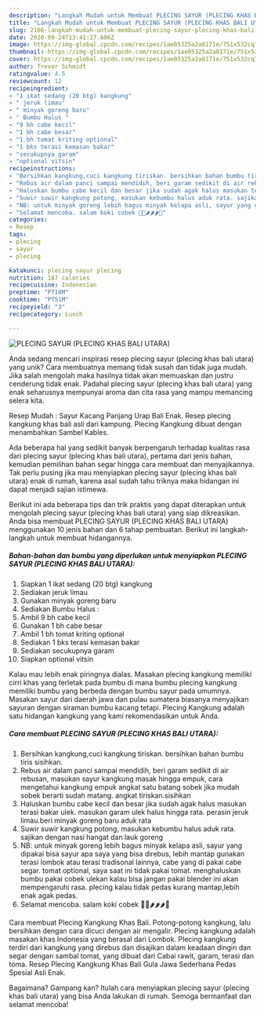 ```yaml
---
description: "Langkah Mudah untuk Membuat PLECING SAYUR (PLECING KHAS BALI UTARA) Anti Gagal"
title: "Langkah Mudah untuk Membuat PLECING SAYUR (PLECING KHAS BALI UTARA) Anti Gagal"
slug: 2166-langkah-mudah-untuk-membuat-plecing-sayur-plecing-khas-bali-utara-anti-gagal
date: 2020-09-24T13:41:27.606Z
image: https://img-global.cpcdn.com/recipes/1ae05325a2a8171e/751x532cq70/plecing-sayur-plecing-khas-bali-utara-foto-resep-utama.jpg
thumbnail: https://img-global.cpcdn.com/recipes/1ae05325a2a8171e/751x532cq70/plecing-sayur-plecing-khas-bali-utara-foto-resep-utama.jpg
cover: https://img-global.cpcdn.com/recipes/1ae05325a2a8171e/751x532cq70/plecing-sayur-plecing-khas-bali-utara-foto-resep-utama.jpg
author: Trevor Schmidt
ratingvalue: 4.5
reviewcount: 12
recipeingredient:
- "1 ikat sedang (20 btg) kangkung"
- " jeruk limau"
- " minyak goreng baru"
- " Bumbu Halus "
- "9 bh cabe kecil"
- "1 bh cabe besar"
- "1 bh tomat kriting optional"
- "1 bks terasi kemasan bakar"
- "secukupnya garam"
- "optional vitsin"
recipeinstructions:
- "Bersihkan kangkung,cuci kangkung tiriskan. bersihkan bahan bumbu tiris sisihkan."
- "Rebus air dalam panci sampai mendidih, beri garam sedikit di air rebusan, masukan sayur kangkung masak hingga empuk, cara mengetahui kangkung empuk angkat satu batang sobek jika mudah sobek berarti sudah matang. angkat tiriskan.sisihkan"
- "Haluskan bumbu cabe kecil dan besar jika sudah agak halus masukan terasi bakar ulek. masukan garam ulek halus hingga rata. perasin jeruk limau.beri minyak goreng baru aduk rata"
- "Suwir suwir kangkung potong, masukan kebumbu halus aduk rata. sajikan dengan nasi hangat dan lauk goreng"
- "NB: untuk minyak goreng lebih bagus minyak kelapa asli, sayur yang dipakai bisa sayur apa saya yang bisa direbus, lebih mantap gunakan terasi lombok atau terasi tradisonal lainnya, cabe yang di pakai cabe segar. tomat optional, saya saat ini tidak pakai tomat. menghaluskan bumbu pakai cobek ulekan kalau bisa jangan pakai blender ini akan mempengaruhi rasa. plecing kalau tidak pedas kurang mantap,lebih enak agak pedas."
- "Selamat mencoba. salam koki cobek 👩‍🍳🌶🌶🌶🥗"
categories:
- Resep
tags:
- plecing
- sayur
- plecing

katakunci: plecing sayur plecing 
nutrition: 187 calories
recipecuisine: Indonesian
preptime: "PT18M"
cooktime: "PT51M"
recipeyield: "3"
recipecategory: Lunch

---
```



![PLECING SAYUR (PLECING KHAS BALI UTARA)](https://img-global.cpcdn.com/recipes/1ae05325a2a8171e/751x532cq70/plecing-sayur-plecing-khas-bali-utara-foto-resep-utama.jpg)

Anda sedang mencari inspirasi resep plecing sayur (plecing khas bali utara) yang unik? Cara membuatnya memang tidak susah dan tidak juga mudah. Jika salah mengolah maka hasilnya tidak akan memuaskan dan justru cenderung tidak enak. Padahal plecing sayur (plecing khas bali utara) yang enak seharusnya mempunyai aroma dan cita rasa yang mampu memancing selera kita.

Resep Mudah : Sayur Kacang Panjang Urap Bali Enak. Resep plecing kangkung khas bali asli dari kampung. Plecing Kangkung dibuat dengan menambahkan Sambel Kables.

Ada beberapa hal yang sedikit banyak berpengaruh terhadap kualitas rasa dari plecing sayur (plecing khas bali utara), pertama dari jenis bahan, kemudian pemilihan bahan segar hingga cara membuat dan menyajikannya. Tak perlu pusing jika mau menyiapkan plecing sayur (plecing khas bali utara) enak di rumah, karena asal sudah tahu triknya maka hidangan ini dapat menjadi sajian istimewa.


Berikut ini ada beberapa tips dan trik praktis yang dapat diterapkan untuk mengolah plecing sayur (plecing khas bali utara) yang siap dikreasikan. Anda bisa membuat PLECING SAYUR (PLECING KHAS BALI UTARA) menggunakan 10 jenis bahan dan 6 tahap pembuatan. Berikut ini langkah-langkah untuk membuat hidangannya.

<!--inarticleads1-->

##### Bahan-bahan dan bumbu yang diperlukan untuk menyiapkan PLECING SAYUR (PLECING KHAS BALI UTARA):

1. Siapkan 1 ikat sedang (20 btg) kangkung
1. Sediakan  jeruk limau
1. Gunakan  minyak goreng baru
1. Sediakan  Bumbu Halus :
1. Ambil 9 bh cabe kecil
1. Gunakan 1 bh cabe besar
1. Ambil 1 bh tomat kriting optional
1. Sediakan 1 bks terasi kemasan bakar
1. Sediakan secukupnya garam
1. Siapkan optional vitsin


Kalau mau lebih enak piringnya dialas. Masakan plecing kangkung memiliki cirri khas yang terletak pada bumbu di mana bumbu plecing kangkung memiliki bumbu yang berbeda dengan bumbu sayur pada umumnya. Masakan sayur dari daerah jawa dan pulau sumatera biasanya menyajikan sayuran dengan siraman bumbu kacang tetapi. Plecing Kangkung adalah satu hidangan kangkung yang kami rekomendasikan untuk Anda. 

<!--inarticleads2-->

##### Cara membuat PLECING SAYUR (PLECING KHAS BALI UTARA):

1. Bersihkan kangkung,cuci kangkung tiriskan. bersihkan bahan bumbu tiris sisihkan.
1. Rebus air dalam panci sampai mendidih, beri garam sedikit di air rebusan, masukan sayur kangkung masak hingga empuk, cara mengetahui kangkung empuk angkat satu batang sobek jika mudah sobek berarti sudah matang. angkat tiriskan.sisihkan
1. Haluskan bumbu cabe kecil dan besar jika sudah agak halus masukan terasi bakar ulek. masukan garam ulek halus hingga rata. perasin jeruk limau.beri minyak goreng baru aduk rata
1. Suwir suwir kangkung potong, masukan kebumbu halus aduk rata. sajikan dengan nasi hangat dan lauk goreng
1. NB: untuk minyak goreng lebih bagus minyak kelapa asli, sayur yang dipakai bisa sayur apa saya yang bisa direbus, lebih mantap gunakan terasi lombok atau terasi tradisonal lainnya, cabe yang di pakai cabe segar. tomat optional, saya saat ini tidak pakai tomat. menghaluskan bumbu pakai cobek ulekan kalau bisa jangan pakai blender ini akan mempengaruhi rasa. plecing kalau tidak pedas kurang mantap,lebih enak agak pedas.
1. Selamat mencoba. salam koki cobek 👩‍🍳🌶🌶🌶🥗


Cara membuat Plecing Kangkung Khas Bali. Potong-potong kangkung, lalu bersihkan dengan cara dicuci dengan air mengalir. Plecing kangkung adalah masakan khas Indonesia yang berasal dari Lombok. Plecing kangkung terdiri dari kangkung yang direbus dan disajikan dalam keadaan dingin dan segar dengan sambal tomat, yang dibuat dari Cabai rawit, garam, terasi dan toma. Resep Plecing Kangkung Khas Bali Gula Jawa Sederhana Pedas Spesial Asli Enak. 

Bagaimana? Gampang kan? Itulah cara menyiapkan plecing sayur (plecing khas bali utara) yang bisa Anda lakukan di rumah. Semoga bermanfaat dan selamat mencoba!

